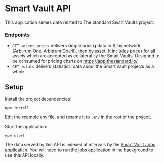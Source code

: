 # Smart Vault API

This application serves data related to The Standard Smart Vaults project.

### Endpoints

- `GET /asset_prices` delivers simple pricing data in $, by network (Arbitrum One, Arbitrum Goerli), then by asset. It includes prices for all assets which are accepted as collateral by the Smart Vaults. Designed to be consumed for pricing charts on https://app.thestandard.io/
- `GET /stats` delivers statistical data about the Smart Vault projects as a whole

## Setup

Install the project dependencies:

```npm install```

Edit the [example env file](.env.example), and rename it to `.env` in the root of the project.

Start the application:

```npm start```

The data served by this API is indexed at intervals by the [Smart Vault Jobs application](https://github.com/the-standard/smart-vault-jobs). You will need to run the jobs application in the background to use this API locally.